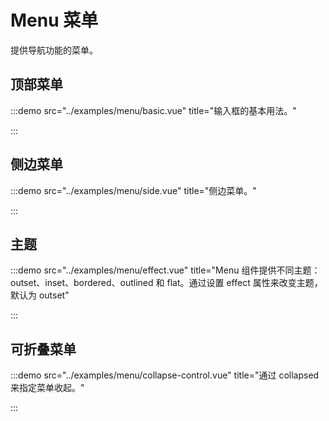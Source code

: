 # Menu 菜单

提供导航功能的菜单。

## 顶部菜单

:::demo src="../examples/menu/basic.vue" title="输入框的基本用法。"

:::

## 侧边菜单

:::demo src="../examples/menu/side.vue" title="侧边菜单。"

:::

## 主题

:::demo src="../examples/menu/effect.vue" title="Menu 组件提供不同主题：outset、inset、bordered、outlined 和 flat。通过设置 effect 属性来改变主题，默认为 outset"

:::

## 可折叠菜单

:::demo src="../examples/menu/collapse-control.vue" title="通过 collapsed 来指定菜单收起。"

:::
